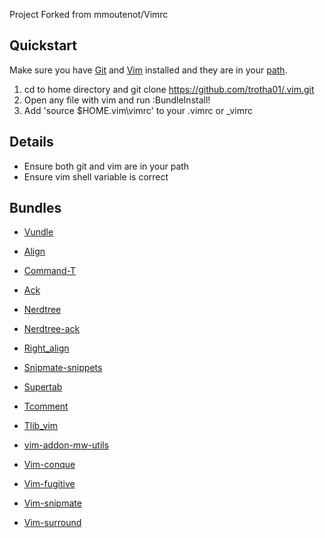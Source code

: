   Project Forked from mmoutenot/Vimrc

  Quickstart
  ----------

  Make sure you have [Git][] and [Vim][] installed
  and they are in your [path][].

  1. cd to home directory and git clone https://github.com/trotha01/.vim.git
  2. Open any file with vim and run :BundleInstall!
  3. Add 'source $HOME\.vim\vimrc' to your .vimrc or \_vimrc

  Details
  -------
* Ensure both git and vim are in your path
* Ensure vim shell variable is correct

Bundles
-------
* [Vundle][]
* [Align][]
* [Command-T][]
* [Ack][]
* [Nerdtree][]
* [Nerdtree-ack][]
* [Right\_align][]
* [Snipmate-snippets][]
* [Supertab][]
* [Tcomment][]
* [Tlib\_vim][]
* [vim-addon-mw-utils][]
* [Vim-conque][]
* [Vim-fugitive][]
* [Vim-snipmate][]
* [Vim-surround][]


  [Git]: http://git-scm.com/downloads
  [Vim]: http://www.vim.org/download.php
  [path]: http://superuser.com/questions/284342/what-are-path-and-other-environment-variables-and-how-can-i-set-or-use-them
[Vundle]: https://github.com/gmarik/vundle
[Align]: https://github.com/vim-scripts/Align
[Command-T]: https://github.com/wincent/Command-T
[Ack]: https://github.com/mileszs/ack.vim
[Nerdtree]: https://github.com/scrooloose/nerdtree
[Nerdtree-ack]: https://github.com/vim-scripts/nerdtree-ack
[Right\_align]: https://github.com/vim-scripts/right_align
[Snipmate-snippets]: https://github.com/honza/snipmate-snippets
[Supertab]: https://github.com/ervandew/supertab
[Tcomment]: https://github.com/tomtom/tcomment_vim
[Tlib\_vim]: https://github.com/tomtom/tlib_vim
[vim-addon-mw-utils]: https://github.com/MarcWeber/vim-addon-mw-utils
[Vim-conque]: https://github.com/rson/vim-conque
[Vim-fugitive]: https://github.com/tpope/vim-fugitive
[Vim-snipmate]: https://github.com/garbas/vim-snipmate
[Vim-surround]: https://github.com/tpope/vim-surround
